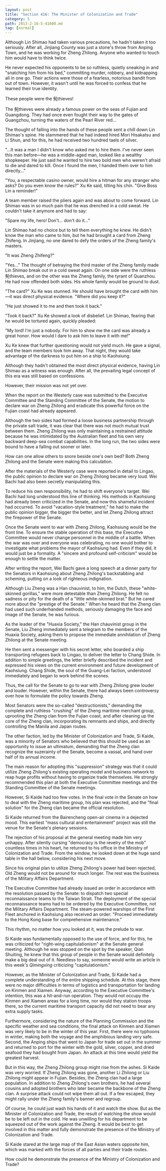 ```yaml
---
layout: post
title: "Section 416: The Minister of Colonization and Trade"
category: 5
path: 2013-2-16-5-41600.md
tag: [normal]
---
```


Although Lin Shimao had taken various precautions, he hadn't taken it too seriously. After all, Jinjiang County was just a stone's throw from Anping Town, and he was working for Zheng Zhilong. Anyone who wanted to touch him would have to think twice.

He never expected his opponents to be so ruthless, quietly sneaking in and "snatching him from his bed," committing murder, robbery, and kidnapping all in one go. Their actions were those of a fearless, notorious bandit from out of town. However, it wasn't until he was forced to confess that he learned their true identity.

These people were the 髡thieves!

The 髡thieves were already a famous power on the seas of Fujian and Guangdong. They had once even fought their way to the gates of Guangzhou, turning the waters of the Pearl River red...

The thought of falling into the hands of these people sent a chill down Lin Shimao's spine. He stammered that he had indeed hired Mori Hisakatsu and Li Shun, and for this, he had received two hundred taels of silver.

"...It was a man I didn't know who asked me to hire them. I've never seen this man before—he was a middle-aged man, looked like a wealthy shopkeeper. He just said he wanted to hire two bold men who weren't afraid to die and dared to kill. Once I found the men, I handed them over to him directly..."

"You, a respectable casino owner, would hire a hitman for any stranger who asks? Do you even know the rules?" Xu Ke said, tilting his chin. "Give Boss Lin a reminder!"

A team member raised the pliers again and was about to come forward. Lin Shimao was in so much pain that he was drenched in a cold sweat. He couldn't take it anymore and had to say:

"Spare my life, hero! Don't... don't do it..."

Lin Shimao had no choice but to tell them everything he knew. He didn't know the man who came to him, but he had brought a card from Zheng Zhifeng. In Jinjiang, no one dared to defy the orders of the Zheng family's masters.

"It was Zheng Zhifeng?"

"Yes..." The thought of betraying the third master of the Zheng family made Lin Shimao break out in a cold sweat again. On one side were the ruthless 髡thieves, and on the other was the Zheng family, the tyrant of Quanzhou. He had now offended both sides. His whole family would be ground to dust.

"The card?" Xu Ke was stunned. He should have brought the card with him—it was direct physical evidence. "Where did you keep it?"

"He just showed it to me and then took it back."

"Took it back?" Xu Ke showed a look of disbelief. Lin Shimao, fearing that he would be tortured again, quickly pleaded:

"My lord! I'm just a nobody. For him to show me the card was already a great honor. How would I dare to ask him to leave it with me!"

Xu Ke knew that further questioning would not yield much. He gave a signal, and the team members took him away. That night, they would take advantage of the darkness to put him on a ship to Kaohsiung.

Although they hadn't obtained the most direct physical evidence, having Lin Shimao as a witness was enough. After all, the prevailing legal concept of this era was still based on confessions.

However, their mission was not yet over.

When the report on the Westerly case was submitted to the Executive Committee and the Standing Committee of the Senate, the motion to declare war on Zheng Zhilong and eradicate this powerful force on the Fujian coast had already appeared.

Although the two sides had formed a loose business partnership through the private salt trade, it was clear that there was not much mutual trust between them. Zheng Zhilong was only maintaining a restrained attitude because he was intimidated by the Australian fleet and his own very backward deep-sea combat capabilities. In the long run, the two sides were bound to have a falling out sooner or later.

How can one allow others to snore beside one's own bed? Both Zheng Zhilong and the Senate were making this calculation.

After the materials of the Westerly case were reported in detail to Lingao, the public opinion to declare war on Zheng Zhilong became very loud. Wei Bachi had also been secretly manipulating this.

To reduce his own responsibility, he had to shift everyone's target. Wei Bachi had long understood this line of thinking. His methods in Kaohsiung had already been criticized in the Senate, and now this shameful incident had occurred. To avoid "vacation-style treatment," he had to make the public opinion bigger, the bigger the better, and let Zheng Zhilong attract the firepower of the Senate.

Once the Senate went to war with Zheng Zhilong, Kaohsiung would be the front line. To ensure the stable operation of this base, the Executive Committee would never change personnel in the middle of a battle. When the war was over and everyone was celebrating, no one would bother to investigate what problems the mayor of Kaohsiung had. Even if they did, it would just be a formality. A "sincere and profound self-criticism" would be enough to settle the matter.

After writing the report, Wei Bachi gave a long speech at a dinner party for the Senators in Kaohsiung about Zheng Zhilong's backstabbing and scheming, putting on a look of righteous indignation.

Although Liu Zheng was a Han chauvinist, to him, the Dutch, these "white-skinned gorillas," were more detestable than Zheng Zhilong. He felt no sadness or pity for the death of a "little white-skinned brat." But he cared more about the "prestige of the Senate." When he heard that the Zheng clan had used such underhanded methods, seriously damaging the face and image of the Senate, he was furious.

As the leader of the "Huaxia Society," the Han chauvinist group in the Senate, Liu Zheng immediately sent a telegram to the members of the Huaxia Society, asking them to propose the immediate annihilation of Zheng Zhilong at the Senate meeting.

He then sent a messenger with his secret letter, who boarded a ship transporting refugees back to Lingao, to deliver the letter to Chang Shide. In addition to simple greetings, the letter briefly described the incident and expressed his views on the current environment and future development of Kaohsiung. Chang Shide, the soul of the Guang-Lei faction, understood immediately and began to work behind the scenes.

Thus, the call for the Senate to go to war with Zheng Zhilong grew louder and louder. However, within the Senate, there had always been controversy over how to formulate the policy towards Zheng.

Most Senators were the so-called "destructionists," demanding the complete and ruthless "crushing" of the Zheng maritime merchant group, uprooting the Zheng clan from the Fujian coast, and after cleaning up the core of the Zheng clan, incorporating its remnants and ships, and directly controlling the Manila and Japan routes.

The other faction, led by the Minister of Colonization and Trade, Si Kaide, was a minority of Senators who believed that this should be used as an opportunity to issue an ultimatum, demanding that the Zheng clan recognize the suzerainty of the Senate, become a vassal, and hand over half of its annual income.

The main reason for adopting this "suppression" strategy was that it could utilize Zheng Zhilong's existing operating model and business network to reap huge profits without having to organize trade themselves. He strongly recommended this plan at both the Executive Committee meetings and the Standing Committee of the Senate meetings.

However, Si Kaide had too few votes. In the final vote in the Senate on how to deal with the Zheng maritime group, his plan was rejected, and the "final solution" for the Zheng clan became the official resolution.

Si Kaide returned from the Bairencheng open-air cinema in a dejected mood. This earliest "mass cultural and entertainment" project was still the venue for the Senate's plenary sessions.

The rejection of his proposal at the general meeting made him very unhappy. After silently cursing "democracy is the revelry of the mob" countless times in his heart, he returned to his office in the Ministry of Colonization and Trade. From the window, he looked down at the huge sand table in the hall below, considering his next move.

Since his original plan to utilize Zheng Zhilong's power had been rejected, Old Zheng would not be around for much longer. The rest was the business of the Military Affairs Department.

The Executive Committee had already issued an order in accordance with the resolution passed by the Senate: to dispatch two special reconnaissance teams to the Taiwan Strait. The deployment of the special reconnaissance teams had to be ordered by the Executive Committee, not the Military Affairs Department. The steam-powered warships of the First Fleet anchored in Kaohsiung also received an order: "Proceed immediately to the Hong Kong base for comprehensive maintenance."

This rhythm, no matter how you looked at it, was the prelude to war.

Si Kaide was fundamentally opposed to the use of force, and for this, he was criticized for "right-wing capitulationism" at the Senate general meeting. Although he was stopped on the spot by the speaker, Qian Shuiting, he knew that this group of people in the Senate would definitely make a big deal out of it. Needless to say, someone would write an article in this week's *Qimingxing* criticizing "capitulationism."

However, as the Minister of Colonization and Trade, Si Kaide had a complete understanding of the entire shipping schedule. At this stage, there were no major difficulties in terms of logistics and transportation for landing on Kinmen and Xiamen. Anyway, according to the Executive Committee's intention, this was a hit-and-run operation. They would not occupy the Kinmen and Xiamen areas for a long time, nor would they station troops there, so the current maritime transport capacity did not need to bear any extra supply tasks.

Furthermore, considering the nature of the Planning Commission and the specific weather and sea conditions, the final attack on Kinmen and Xiamen was very likely to be in the winter of this year. First, there were no typhoons in winter, making both the voyage and the amphibious landing very safe. Second, the Anping ships that went to Japan for trade set out in the summer and returned to port for the winter with the gold, silver, copper, and dried seafood they had bought from Japan. An attack at this time would yield the greatest harvest.

But in this way, the Zheng Zhilong group might rise from the ashes. Si Kaide was very worried. If Zheng Zhilong was gone, another Li Zhilong or Liu Zhilong might appear in Fujian. Besides, the Zheng clan had a large population. In addition to Zheng Zhilong's own brothers, he had several cousins and adopted brothers who later became the backbone of the Zheng clan. A surprise attack could not wipe them all out. If a few escaped, they might rally under the Zheng family's banner and regroup.

Of course, he could just wash his hands of it and watch the show. But as the Minister of Colonization and Trade, the result of watching the show would be to be left out in the cold. He was unwilling for his department to be squeezed out of the work against the Zheng. It would be best to get involved in this matter and fully demonstrate the presence of the Ministry of Colonization and Trade.

Si Kaide stared at the large map of the East Asian waters opposite him, which was marked with the forces of all parties and their trade routes.

How could he demonstrate the presence of the Ministry of Colonization and Trade?